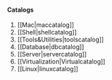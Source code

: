 #### Catalogs

1. [[Mac|maccatalog]]
2. [[Shell|shellcatalog]]
3. [[Tools&Utilities|toolscatalog]]
4. [[Database|dbcatalog]]
5. [[Server|servercatalog]]
5. [[Virtualization|Virtualcatalog]]
5. [[Linux|linuxcatalog]]

